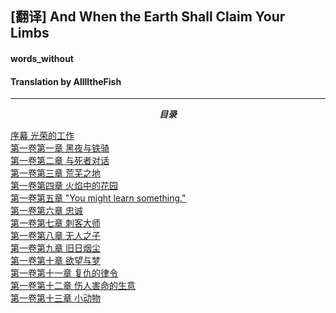 <h2>  [翻译] And When the Earth Shall Claim Your Limbs </h2>
<h4> words_without </h4>
<h4> Translation by AlllltheFish </h4>

<hr />
<p align="center"><strong><em>目录</em></strong></p>

[序幕 光荣的工作](https://github.com/AlllltheFish/and_when_the_earth/blob/master/ch1.md) </br>
[第一卷第一章 黑夜与铁骑](https://github.com/AlllltheFish/and_when_the_earth/blob/master/ch2.md) </br>
[第一卷第二章 与死者对话](https://github.com/AlllltheFish/and_when_the_earth/blob/master/ch3.md) </br>
[第一卷第三章 荒芜之地](https://github.com/AlllltheFish/and_when_the_earth/blob/master/ch4.md) </br>
[第一卷第四章 火焰中的花园](https://github.com/AlllltheFish/and_when_the_earth/blob/master/ch5.md) </br>
[第一卷第五章  "You might learn something."](https://github.com/AlllltheFish/and_when_the_earth/blob/master/ch6.md) </br>
[第一卷第六章 忠诚](https://github.com/AlllltheFish/and_when_the_earth/blob/master/ch7.md) </br>
[第一卷第七章 刺客大师](https://github.com/AlllltheFish/and_when_the_earth/blob/master/ch8.md) </br>
[第一卷第八章 无人之子](https://github.com/AlllltheFish/and_when_the_earth/blob/master/ch9.md) </br>
[第一卷第九章 旧日烟尘](https://github.com/AlllltheFish/and_when_the_earth/blob/master/ch_10.md) </br>
[第一卷第十章 欲望与梦](https://github.com/AlllltheFish/and_when_the_earth/blob/master/ch_11.md) </br>
[第一卷第十一章 复仇的律令](https://github.com/AlllltheFish/and_when_the_earth/blob/master/ch_12.md) </br>
[第一卷第十二章 伤人害命的生意](https://github.com/AlllltheFish/and_when_the_earth/blob/master/ch_13.md) </br>
[第一卷第十三章 小动物](https://github.com/AlllltheFish/and_when_the_earth/blob/master/ch_14.md) </br>
